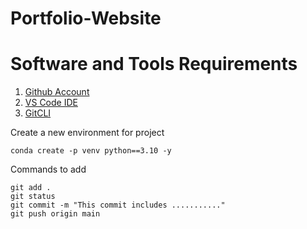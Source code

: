 # Portfolio-Website

# Software and Tools Requirements

1. [Github Account](https://github.com)
2. [VS Code IDE](https://code.visualstudio.com/)
3. [GitCLI](https://git-scm.com/book/en/v2/Getting-Started-The-Command-Line)

Create a new environment for project
`````
conda create -p venv python==3.10 -y
`````

Commands to add 
``````````````````
git add .
git status
git commit -m "This commit includes ..........."
git push origin main
``````````````````
